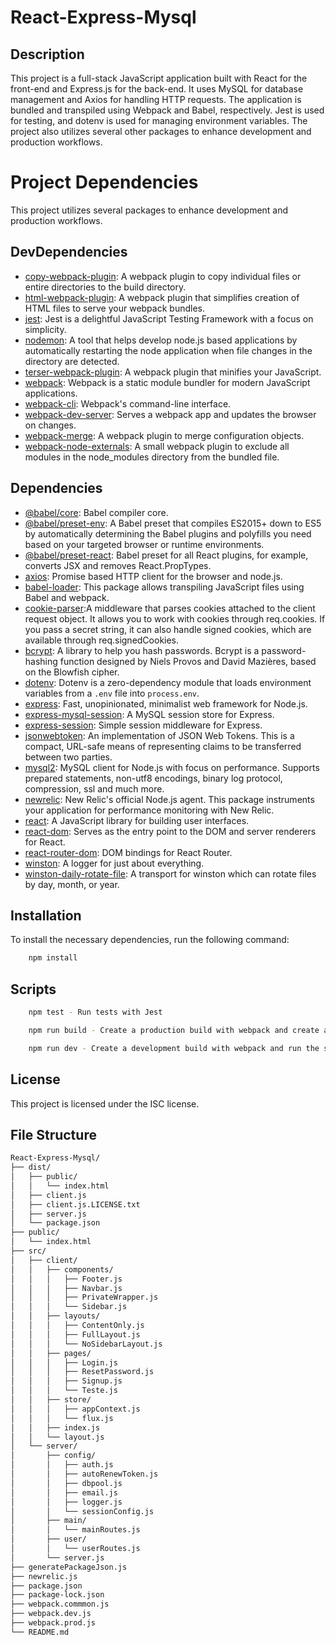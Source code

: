 # React-Express-Mysql

## Description

This project is a full-stack JavaScript application built with React for the front-end and Express.js for the back-end. It uses MySQL for database management and Axios for handling HTTP requests. The application is bundled and transpiled using Webpack and Babel, respectively. Jest is used for testing, and dotenv is used for managing environment variables. The project also utilizes several other packages to enhance development and production workflows.


# Project Dependencies

This project utilizes several packages to enhance development and production workflows.

## DevDependencies

- [copy-webpack-plugin](https://www.npmjs.com/package/copy-webpack-plugin): A webpack plugin to copy individual files or entire directories to the build directory.
- [html-webpack-plugin](https://webpack.js.org/plugins/html-webpack-plugin/): A webpack plugin that simplifies creation of HTML files to serve your webpack bundles.
- [jest](https://jestjs.io/docs/getting-started): Jest is a delightful JavaScript Testing Framework with a focus on simplicity.
- [nodemon](https://www.npmjs.com/package/nodemon): A tool that helps develop node.js based applications by automatically restarting the node application when file changes in the directory are detected.
- [terser-webpack-plugin](https://webpack.js.org/plugins/terser-webpack-plugin/): A webpack plugin that minifies your JavaScript.
- [webpack](https://webpack.js.org/concepts/): Webpack is a static module bundler for modern JavaScript applications.
- [webpack-cli](https://webpack.js.org/api/cli/): Webpack's command-line interface.
- [webpack-dev-server](https://webpack.js.org/configuration/dev-server/): Serves a webpack app and updates the browser on changes.
- [webpack-merge](https://webpack.js.org/loaders/merge/): A webpack plugin to merge configuration objects.
- [webpack-node-externals](https://www.npmjs.com/package/webpack-node-externals): A small webpack plugin to exclude all modules in the node_modules directory from the bundled file.

## Dependencies

- [@babel/core](https://babeljs.io/docs/en/babel-core): Babel compiler core.
- [@babel/preset-env](https://babeljs.io/docs/en/babel-preset-env): A Babel preset that compiles ES2015+ down to ES5 by automatically determining the Babel plugins and polyfills you need based on your targeted browser or runtime environments.
- [@babel/preset-react](https://babeljs.io/docs/en/babel-preset-react): Babel preset for all React plugins, for example, converts JSX and removes React.PropTypes.
- [axios](https://www.npmjs.com/package/axios): Promise based HTTP client for the browser and node.js.
- [babel-loader](https://webpack.js.org/loaders/babel-loader/): This package allows transpiling JavaScript files using Babel and webpack.
- [cookie-parser](https://www.npmjs.com/package/cookie-parser):A middleware that parses cookies attached to the client request object. It allows you to work with cookies through req.cookies. If you pass a secret string, it can also handle signed cookies, which are available through req.signedCookies.
- [bcrypt](https://www.npmjs.com/package/bcrypt): A library to help you hash passwords. Bcrypt is a password-hashing function designed by Niels Provos and David Mazières, based on the Blowfish cipher.
- [dotenv](https://www.npmjs.com/package/dotenv): Dotenv is a zero-dependency module that loads environment variables from a `.env` file into `process.env`.
- [express](https://expressjs.com/): Fast, unopinionated, minimalist web framework for Node.js.
- [express-mysql-session](https://www.npmjs.com/package/express-mysql-session): A MySQL session store for Express.
- [express-session](https://www.npmjs.com/package/express-session): Simple session middleware for Express.
- [jsonwebtoken](https://www.npmjs.com/package/jsonwebtoken): An implementation of JSON Web Tokens. This is a compact, URL-safe means of representing claims to be transferred between two parties.
- [mysql2](https://www.npmjs.com/package/mysql2): MySQL client for Node.js with focus on performance. Supports prepared statements, non-utf8 encodings, binary log protocol, compression, ssl and much more.
- [newrelic](https://www.npmjs.com/package/newrelic): New Relic's official Node.js agent. This package instruments your application for performance monitoring with New Relic.
- [react](https://reactjs.org/): A JavaScript library for building user interfaces.
- [react-dom](https://reactjs.org/docs/react-dom.html): Serves as the entry point to the DOM and server renderers for React.
- [react-router-dom](https://reactrouter.com/web/guides/quick-start): DOM bindings for React Router.
- [winston](https://www.npmjs.com/package/winston): A logger for just about everything.
- [winston-daily-rotate-file](https://www.npmjs.com/package/winston-daily-rotate-file): A transport for winston which can rotate files by day, month, or year.


## Installation

To install the necessary dependencies, run the following command:

```bash
    npm install
```

## Scripts
```bash
    npm test - Run tests with Jest
```
```bash
    npm run build - Create a production build with webpack and create a package.json file with the needed dependencies
```
```bash
    npm run dev - Create a development build with webpack and run the server
```

## License
This project is licensed under the ISC license.

## File Structure
```bash
React-Express-Mysql/
├── dist/
│   ├── public/
│   │   └── index.html
│   ├── client.js
│   ├── client.js.LICENSE.txt
│   ├── server.js
│   └── package.json
├── public/
│   └── index.html
├── src/
│   ├── client/
│   │   ├── components/
│   │   │   ├── Footer.js
│   │   │   ├── Navbar.js
│   │   │   ├── PrivateWrapper.js
│   │   │   └── Sidebar.js
│   │   ├── layouts/
│   │   │   ├── ContentOnly.js
│   │   │   ├── FullLayout.js
│   │   │   └── NoSidebarLayout.js
│   │   ├── pages/
│   │   │   ├── Login.js
│   │   │   ├── ResetPassword.js
│   │   │   ├── Signup.js
│   │   │   └── Teste.js
│   │   ├── store/
│   │   │   ├── appContext.js
│   │   │   └── flux.js
│   │   ├── index.js
│   │   └── layout.js
│   └── server/
│       ├── config/
│       │   ├── auth.js
│       │   ├── autoRenewToken.js
│       │   ├── dbpool.js
│       │   ├── email.js
│       │   ├── logger.js
│       │   └── sessionConfig.js
│       ├── main/
│       │   └── mainRoutes.js
│       ├── user/
│       │   └── userRoutes.js
│       └── server.js
├── generatePackageJson.js
├── newrelic.js
├── package.json
├── package-lock.json
├── webpack.commmon.js
├── webpack.dev.js
├── webpack.prod.js
└── README.md
```